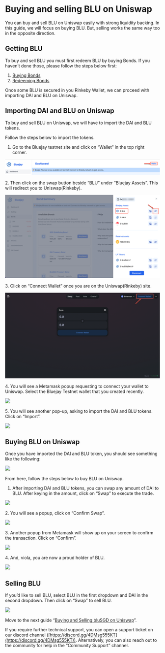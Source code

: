 # Buying and selling BLU on Uniswap

You can buy and sell BLU on Uniswap easily with strong liquidity backing. In this guide, we will focus on buying BLU. But, selling works the same way too in the opposite direction.

## Getting BLU

To buy and sell BLU you must first redeem BLU by buying Bonds. If you haven’t done those, please follow the steps below first:

1. [Buying Bonds](buying-bonds.md)
2. [Redeeming Bonds](redeeming-bonds.md)

Once some BLU is secured in you Rinkeby Wallet, we can proceed with importing DAI and BLU on Uniswap.

## Importing DAI and BLU on Uniswap

To buy and sell BLU on Uniswap, we will have to import the DAI and BLU tokens.

Follow the steps below to import the tokens.

1. Go to the Bluejay testnet site and click on “Wallet” in the top right corner.

![](<../../.gitbook/assets/click on wallet.png>)

2\. Then click on the swap button beside “BLU” under “Bluejay Assets”. This will redirect you to Uniswap(Rinkeby).&#x20;

![](<../../.gitbook/assets/swap blu.png>)

3\. Click on “Connect Wallet” once you are on the Uniswap(Rinkeby) site.

![](<../../.gitbook/assets/connect to uniswap.png>)

4\. You will see a Metamask popup requesting to connect your wallet to Uniswap. Select the Bluejay Testnet wallet that you created recently.

![](../../.gitbook/assets/select\_bluejay\_testnet.png)

5\. You will see another pop-up, asking to import the DAI and BLU tokens. Click on “Import”.

![](<../../.gitbook/assets/import dai\_n\_blu.png>)

## Buying BLU on Uniswap

Once you have imported the DAI and BLU token, you should see something like the following:

![](../../.gitbook/assets/uniswap\_BLU.png)

From here, follow the steps below to buy BLU on Uniswap.

1. After importing DAI and BLU tokens, you can swap any amount of DAI to BLU. After keying in the amount, click on “Swap” to execute the trade.

![](../../.gitbook/assets/buying\_blu\_on\_uniswap.png)

2\. You will see a popup, click on “Confirm Swap”.

![](../../.gitbook/assets/BLU\_confirm\_swap.png)

3\. Another popup from Metamask will show up on your screen to confirm the transaction. Click on “Confirm”.

![](../../.gitbook/assets/blu\_meta.png)

4\. And, viola, you are now a proud holder of BLU.

![](../../.gitbook/assets/BLU\_bought.png)

## Selling BLU

If you’d like to sell BLU, select BLU in the first dropdown and DAI in the second dropdown. Then click on “Swap” to sell BLU.

![](../../.gitbook/assets/sell\_BLU\_new.png)

Move to the next guide “[Buying and Selling bluSGD on Uniswap](buying-and-selling-blusgd-on-uniswap.md)”.

If you require further technical support, you can open a support ticket on our discord channel ([https://discord.gg/4DMsg555KT](https://discord.gg/4DMsg555KT)). Alternatively, you can also reach out to the community for help in the “Community Support” channel.
